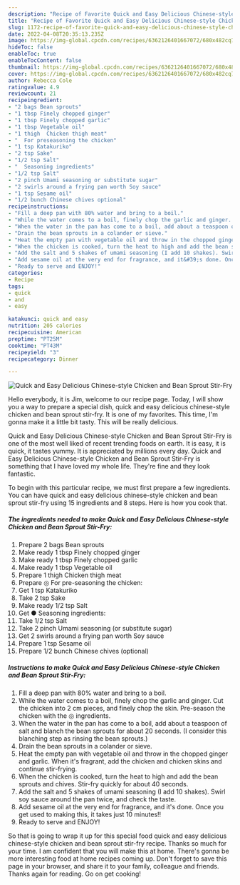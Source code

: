 ```yaml
---
description: "Recipe of Favorite Quick and Easy Delicious Chinese-style Chicken and Bean Sprout Stir-Fry"
title: "Recipe of Favorite Quick and Easy Delicious Chinese-style Chicken and Bean Sprout Stir-Fry"
slug: 1172-recipe-of-favorite-quick-and-easy-delicious-chinese-style-chicken-and-bean-sprout-stir-fry
date: 2022-04-08T20:35:13.235Z
image: https://img-global.cpcdn.com/recipes/6362126401667072/680x482cq70/quick-and-easy-delicious-chinese-style-chicken-and-bean-sprout-stir-fry-recipe-main-photo.jpg
hideToc: false
enableToc: true
enableTocContent: false
thumbnail: https://img-global.cpcdn.com/recipes/6362126401667072/680x482cq70/quick-and-easy-delicious-chinese-style-chicken-and-bean-sprout-stir-fry-recipe-main-photo.jpg
cover: https://img-global.cpcdn.com/recipes/6362126401667072/680x482cq70/quick-and-easy-delicious-chinese-style-chicken-and-bean-sprout-stir-fry-recipe-main-photo.jpg
author: Rebecca Cole
ratingvalue: 4.9
reviewcount: 21
recipeingredient:
- "2 bags Bean sprouts"
- "1 tbsp Finely chopped ginger"
- "1 tbsp Finely chopped garlic"
- "1 tbsp Vegetable oil"
- "1 thigh  Chicken thigh meat"
- "  For preseasoning the chicken"
- "1 tsp Katakuriko"
- "2 tsp Sake"
- "1/2 tsp Salt"
- "  Seasoning ingredients"
- "1/2 tsp Salt"
- "2 pinch Umami seasoning or substitute sugar"
- "2 swirls around a frying pan worth Soy sauce"
- "1 tsp Sesame oil"
- "1/2 bunch Chinese chives optional"
recipeinstructions:
- "Fill a deep pan with 80% water and bring to a boil."
- "While the water comes to a boil, finely chop the garlic and ginger. Cut the chicken into 2 cm pieces, and finely chop the skin. Pre-season the chicken with the ◎ ingredients."
- "When the water in the pan has come to a boil, add about a teaspoon of salt and blanch the bean sprouts for about 20 seconds. (I consider this blanching step as rinsing the bean sprouts.)"
- "Drain the bean sprouts in a colander or sieve."
- "Heat the empty pan with vegetable oil and throw in the chopped ginger and garlic. When it&#39;s fragrant, add the chicken and chicken skins and continue stir-frying."
- "When the chicken is cooked, turn the heat to high and add the bean sprouts and chives. Stir-fry quickly for about 40 seconds."
- "Add the salt and 5 shakes of umami seasoning (I add 10 shakes). Swirl soy sauce around the pan twice, and check the taste."
- "Add sesame oil at the very end for fragrance, and it&#39;s done. Once you get used to making this, it takes just 10 minutes!!"
- "Ready to serve and ENJOY!"
categories:
- Recipe
tags:
- quick
- and
- easy

katakunci: quick and easy 
nutrition: 205 calories
recipecuisine: American
preptime: "PT25M"
cooktime: "PT43M"
recipeyield: "3"
recipecategory: Dinner

---
```



![Quick and Easy Delicious Chinese-style Chicken and Bean Sprout Stir-Fry](https://img-global.cpcdn.com/recipes/6362126401667072/680x482cq70/quick-and-easy-delicious-chinese-style-chicken-and-bean-sprout-stir-fry-recipe-main-photo.jpg)

Hello everybody, it is Jim, welcome to our recipe page. Today, I will show you a way to prepare a special dish, quick and easy delicious chinese-style chicken and bean sprout stir-fry. It is one of my favorites. This time, I'm gonna make it a little bit tasty. This will be really delicious.



Quick and Easy Delicious Chinese-style Chicken and Bean Sprout Stir-Fry is one of the most well liked of recent trending foods on earth. It is easy, it is quick, it tastes yummy. It is appreciated by millions every day. Quick and Easy Delicious Chinese-style Chicken and Bean Sprout Stir-Fry is something that I have loved my whole life. They're fine and they look fantastic.


To begin with this particular recipe, we must first prepare a few ingredients. You can have quick and easy delicious chinese-style chicken and bean sprout stir-fry using 15 ingredients and 8 steps. Here is how you cook that.

<!--inarticleads1-->

##### The ingredients needed to make Quick and Easy Delicious Chinese-style Chicken and Bean Sprout Stir-Fry:

1. Prepare 2 bags Bean sprouts
1. Make ready 1 tbsp Finely chopped ginger
1. Make ready 1 tbsp Finely chopped garlic
1. Make ready 1 tbsp Vegetable oil
1. Prepare 1 thigh  Chicken thigh meat
1. Prepare  ◎ For pre-seasoning the chicken:
1. Get 1 tsp Katakuriko
1. Take 2 tsp Sake
1. Make ready 1/2 tsp Salt
1. Get  ● Seasoning ingredients:
1. Take 1/2 tsp Salt
1. Take 2 pinch Umami seasoning (or substitute sugar)
1. Get 2 swirls around a frying pan worth Soy sauce
1. Prepare 1 tsp Sesame oil
1. Prepare 1/2 bunch Chinese chives (optional)




<!--inarticleads2-->

##### Instructions to make Quick and Easy Delicious Chinese-style Chicken and Bean Sprout Stir-Fry:

1. Fill a deep pan with 80% water and bring to a boil.
1. While the water comes to a boil, finely chop the garlic and ginger. Cut the chicken into 2 cm pieces, and finely chop the skin. Pre-season the chicken with the ◎ ingredients.
1. When the water in the pan has come to a boil, add about a teaspoon of salt and blanch the bean sprouts for about 20 seconds. (I consider this blanching step as rinsing the bean sprouts.)
1. Drain the bean sprouts in a colander or sieve.
1. Heat the empty pan with vegetable oil and throw in the chopped ginger and garlic. When it&#39;s fragrant, add the chicken and chicken skins and continue stir-frying.
1. When the chicken is cooked, turn the heat to high and add the bean sprouts and chives. Stir-fry quickly for about 40 seconds.
1. Add the salt and 5 shakes of umami seasoning (I add 10 shakes). Swirl soy sauce around the pan twice, and check the taste.
1. Add sesame oil at the very end for fragrance, and it&#39;s done. Once you get used to making this, it takes just 10 minutes!!
1. Ready to serve and ENJOY!



So that is going to wrap it up for this special food quick and easy delicious chinese-style chicken and bean sprout stir-fry recipe. Thanks so much for your time. I am confident that you will make this at home. There's gonna be more interesting food at home recipes coming up. Don't forget to save this page in your browser, and share it to your family, colleague and friends. Thanks again for reading. Go on get cooking!
